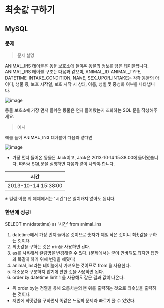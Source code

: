 # 최솟값 구하기
## MySQL
### 문제

> 문제 설명

ANIMAL_INS 테이블은 동물 보호소에 들어온 동물의 정보를 담은 테이블입니다. ANIMAL_INS 테이블 구조는 다음과 같으며, ANIMAL_ID, ANIMAL_TYPE, DATETIME, INTAKE_CONDITION, NAME, SEX_UPON_INTAKE는 각각 동물의 아이디, 생물 종, 보호 시작일, 보호 시작 시 상태, 이름, 성별 및 중성화 여부를 나타냅니다.

![image](https://user-images.githubusercontent.com/108413432/201065634-12274a71-b773-4391-b339-fed6c13a5df7.png)

동물 보호소에 가장 먼저 들어온 동물은 언제 들어왔는지 조회하는 SQL 문을 작성해주세요.

> 예시

예를 들어 ANIMAL_INS 테이블이 다음과 같다면

![image](https://user-images.githubusercontent.com/108413432/201065711-a0d96313-0bd1-4bd4-8bf7-8081d8403dd4.png)

- 가장 먼저 들어온 동물은 Jack이고, Jack은 2013-10-14 15:38:00에 들어왔습니다. 따라서 SQL문을 실행하면 다음과 같이 나와야 합니다.

|시간
|---
|2013-10-14 15:38:00

※ 컬럼 이름(위 예제에서는 "시간")은 일치하지 않아도 됩니다.

### 한번에 성공!

SELECT min(datetime) as '시간'
from animal_ins

1. datetime에서 가장 먼저 들어온 것이므로 숫자가 제일 작은 것이니 최솟값을 구하는 것이다.
2. 최솟값을 구하는 것은 min을 사용하면 된다.
3. as를 사용해서 컬럼명을 변경해줄 수 있다. (문제에서는 굳이 안바꿔도 되지만 답안과 똑같게 하기 위해 변경을 해줬다)
4. animal_ins라는 테이블에서 가져오는 것이므로 from 을 사용한다.
5. 대소문자 구분하지 않기에 편한 것을 사용하면 된다.
6. order by datetime limit 1 을 사용해도 같은 결과 값이 나온다.
- 위 order by는 정렬을 통해 오름차순의 맨 위를 출력하는 것으로 최솟값을 출력하는 것이다.
- 저번에 최댓값을 구하면서 똑같은 느낌의 문제라 빠르게 풀 수 있었다. 
